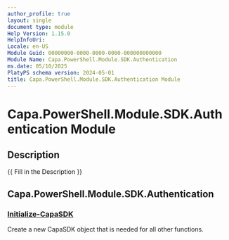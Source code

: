 ```yaml
---
author_profile: true
layout: single
document type: module
Help Version: 1.15.0
HelpInfoUri: 
Locale: en-US
Module Guid: 00000000-0000-0000-0000-000000000000
Module Name: Capa.PowerShell.Module.SDK.Authentication
ms.date: 05/10/2025
PlatyPS schema version: 2024-05-01
title: Capa.PowerShell.Module.SDK.Authentication Module
---
```


# Capa.PowerShell.Module.SDK.Authentication Module

## Description

{{ Fill in the Description }}

## Capa.PowerShell.Module.SDK.Authentication

### [Initialize-CapaSDK](Initialize-CapaSDK.md)

Create a new CapaSDK object that is needed for all other functions.

